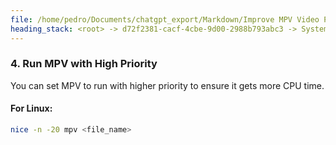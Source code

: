 ```yaml
---
file: /home/pedro/Documents/chatgpt_export/Markdown/Improve MPV Video Playback.md
heading_stack: <root> -> d72f2381-cacf-4cbe-9d00-2988b793abc3 -> System -> 95c09f59-8b0e-4edc-b0dd-971bed8c2aac -> System -> aaa2efe2-35da-40e0-9038-4d87d09532da -> User -> 785653dd-b9e0-47a8-951c-58227314c9a1 -> Assistant -> 1. Update Drivers -> 2. MPV Configuration -> 3. Disable V-Sync -> 4. Run MPV with High Priority
---
```

### 4. Run MPV with High Priority
You can set MPV to run with higher priority to ensure it gets more CPU time.

#### For Linux:

```bash
nice -n -20 mpv <file_name>
```

